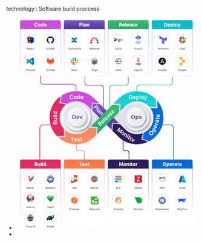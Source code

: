 technology:: Software build proccess

- ![DevOps tools and frameworks](../assets/image_1736399382443_0.png)
-